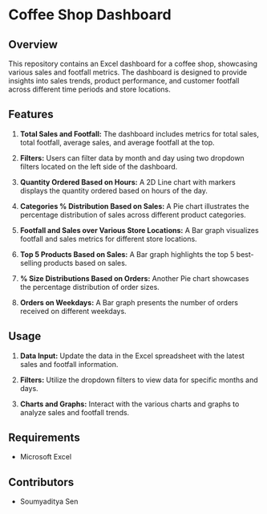 # Coffee Shop Dashboard

## Overview

This repository contains an Excel dashboard for a coffee shop, showcasing various sales and footfall metrics. The dashboard is designed to provide insights into sales trends, product performance, and customer footfall across different time periods and store locations.

## Features

1. **Total Sales and Footfall:** The dashboard includes metrics for total sales, total footfall, average sales, and average footfall at the top.

2. **Filters:** Users can filter data by month and day using two dropdown filters located on the left side of the dashboard.

3. **Quantity Ordered Based on Hours:** A 2D Line chart with markers displays the quantity ordered based on hours of the day.

4. **Categories % Distribution Based on Sales:** A Pie chart illustrates the percentage distribution of sales across different product categories.

5. **Footfall and Sales over Various Store Locations:** A Bar graph visualizes footfall and sales metrics for different store locations.

6. **Top 5 Products Based on Sales:** A Bar graph highlights the top 5 best-selling products based on sales.

7. **% Size Distributions Based on Orders:** Another Pie chart showcases the percentage distribution of order sizes.

8. **Orders on Weekdays:** A Bar graph presents the number of orders received on different weekdays.

## Usage

1. **Data Input:** Update the data in the Excel spreadsheet with the latest sales and footfall information.

2. **Filters:** Utilize the dropdown filters to view data for specific months and days.

3. **Charts and Graphs:** Interact with the various charts and graphs to analyze sales and footfall trends.

## Requirements

- Microsoft Excel

## Contributors

- Soumyaditya Sen

